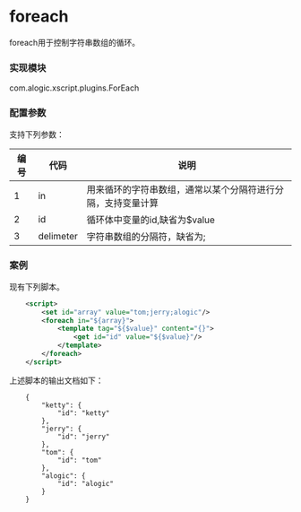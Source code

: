 foreach
=======

foreach用于控制字符串数组的循环。


### 实现模块

com.alogic.xscript.plugins.ForEach

### 配置参数

支持下列参数：

| 编号 | 代码 | 说明 |
| ---- | ---- | ---- |
| 1 | in | 用来循环的字符串数组，通常以某个分隔符进行分隔，支持变量计算 | 
| 2 | id | 循环体中变量的id,缺省为$value | 
| 3 | delimeter | 字符串数组的分隔符，缺省为; |

### 案例

现有下列脚本。

```xml
	<script>
		<set id="array" value="tom;jerry;alogic"/>
		<foreach in="${array}">
			<template tag="${$value}" content="{}">
				<get id="id" value="${$value}"/>
			</template>
		</foreach>
	</script>
```

上述脚本的输出文档如下：
```
	{
	    "ketty": {
	        "id": "ketty"
	    },
	    "jerry": {
	        "id": "jerry"
	    },
	    "tom": {
	        "id": "tom"
	    },
	    "alogic": {
	        "id": "alogic"
	    }
	}
```



